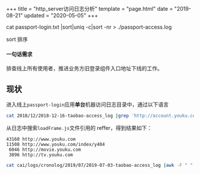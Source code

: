 +++
title = "http_server访问日志分析"
template = "page.html"
date = "2019-08-21"
updated = "2020-05-05"
+++




cat passport-login.txt |sort|uniq -c|sort -nr > ./passport-access.log

sort 排序

#### 一句话需求

排查线上所有使用者，推进业务方旧登录组件入口地址下线的工作。

## 现状

进入线上`passport-login`应用**单台**机器访问日志目录中，通过以下语言

```bash 
cat 2018/12/2018-12-16-taobao-access_log |grep 'http://account.youku.com/static-resources/js/loadFrame.js'|awk -F " " '{print $10}'|awk -F'?' '{gsub(/https?:\/\//,"http://",$1);gsub(/\/i\/[a-zA-Z0-9=]+/,"/i/xxx",$1);gsub(/\/u\/[a-zA-Z0-9=]+/,"/u/xxx",$1);gsub(/\/detail\/show\/[a-zA-Z0-9=]+/,"/detail/show/xxx",$1);gsub(/\/*\"?$/,"",$1);print $1}'|sort|uniq -c|sort -nr
```

从日志中搜索`loadFrame.js`文件引用的 reffer，得到结果如下：

```
43160 http://www.youku.com
11508 http://www.youku.com/index/y404
 6046 http://movie.youku.com
 3896 http://tv.youku.com
```




```bash
cat cai/logs/cronolog/2019/07/2019-07-03-taobao-access_log |awk -F " " '{print $10}'|awk -F'?' '{gsub(/https?:\/\//,"http://",$1);gsub(/\/i\/[a-zA-Z0-9=]+/,"/i/xxx",$1);gsub(/\/u\/[a-zA-Z0-9=]+/,"/u/xxx",$1);gsub(/\/show\/id_.*?/,"/show/id_xxx",$1);print $1}'|sort|uniq -c|sort -nr
```


